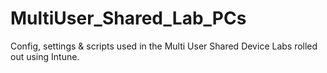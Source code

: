 # MultiUser_Shared_Lab_PCs
Config, settings & scripts used in the Multi User Shared Device Labs rolled out using Intune. 
